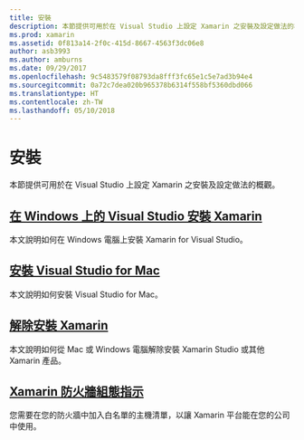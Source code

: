 ```yaml
---
title: 安裝
description: 本節提供可用於在 Visual Studio 上設定 Xamarin 之安裝及設定做法的概觀。
ms.prod: xamarin
ms.assetid: 0f813a14-2f0c-415d-8667-4563f3dc06e8
author: asb3993
ms.author: amburns
ms.date: 09/29/2017
ms.openlocfilehash: 9c5483579f08793da8fff3fc65e1c5e7ad3b94e4
ms.sourcegitcommit: 0a72c7dea020b965378b6314f558bf5360dbd066
ms.translationtype: HT
ms.contentlocale: zh-TW
ms.lasthandoff: 05/10/2018
---
```

# <a name="installation"></a>安裝

本節提供可用於在 Visual Studio 上設定 Xamarin 之安裝及設定做法的概觀。

##  <a name="installing-xamarin-in-visual-studio-on-windowscross-platformget-startedinstallationwindowsmd"></a>[在 Windows 上的 Visual Studio 安裝 Xamarin](~/cross-platform/get-started/installation/windows.md)

本文說明如何在 Windows 電腦上安裝 Xamarin for Visual Studio。

##  <a name="installing-visual-studio-for-macvisualstudiomacinstallation"></a>[安裝 Visual Studio for Mac](/visualstudio/mac/installation/)

本文說明如何安裝 Visual Studio for Mac。

##  <a name="uninstalling-xamarincross-platformget-startedinstallationuninstalling-xamarinmd"></a>[解除安裝 Xamarin](~/cross-platform/get-started/installation/uninstalling-xamarin.md)

本文說明如何從 Mac 或 Windows 電腦解除安裝 Xamarin Studio 或其他 Xamarin 產品。

##  <a name="xamarin-firewall-configuration-instructionsfirewallmd"></a>[Xamarin 防火牆組態指示](firewall.md)

您需要在您的防火牆中加入白名單的主機清單，以讓 Xamarin 平台能在您的公司中使用。
